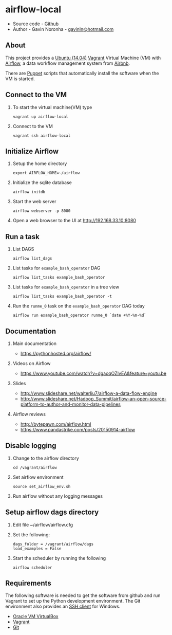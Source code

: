 # airflow-local

* Source code - [Github][10]
* Author - Gavin Noronha - <gavinln@hotmail.com>

[10]: https://github.com/gavinln/airflow-local.git

## About

This project provides a [Ubuntu (14.04)][20] [Vagrant][30] Virtual Machine (VM) with [Airflow][40], a data workflow management system from [Airbnb][50].

[20]: http://releases.ubuntu.com/14.04/
[30]: http://www.vagrantup.com/
[40]: https://github.com/airbnb/airflow
[50]: http://nerds.airbnb.com/airflow/

There are [Puppet][60] scripts that automatically install the software when the VM is started.

[60]: http://puppetlabs.com/

## Connect to the VM

1. To start the virtual machine(VM) type

    ```
    vagrant up airflow-local
    ```

2. Connect to the VM

    ```
    vagrant ssh airflow-local
    ```

## Initialize Airflow

1. Setup the home directory

    ```
    export AIRFLOW_HOME=~/airflow
    ```

2. Initialize the sqlite database

    ```
    airflow initdb
    ```

3. Start the web server

    ```
    airflow webserver -p 8080
    ```

4. Open a web browser to the UI at http://192.168.33.10:8080

## Run a task

1. List DAGS

    ```
    airflow list_dags
    ```

2. List tasks for `example_bash_operator` DAG

    ```
    airflow list_tasks example_bash_operator
    ```

3. List tasks for `example_bash_operator` in a tree view

    ```
    airflow list_tasks example_bash_operator -t
    ```

4. Run the `runme_0` task on the `example_bash_operator` DAG today

    ```
    airflow run example_bash_operator runme_0 `date +%Y-%m-%d`
    ```

## Documentation

1. Main documentation

    * https://pythonhosted.org/airflow/

2. Videos on Airflow

    * https://www.youtube.com/watch?v=dgaoqOZlvEA&feature=youtu.be

2. Slides

    * http://www.slideshare.net/walterliu7/airflow-a-data-flow-engine
    * http://www.slideshare.net/Hadoop_Summit/airflow-an-open-source-platform-to-author-and-monitor-data-pipelines

4. Airflow reviews

    * http://bytepawn.com/airflow.html
    * https://www.pandastrike.com/posts/20150914-airflow

## Disable logging

1. Change to the airflow directory

    ```
    cd /vagrant/airflow
    ```

2. Set airflow environment

    ```
    source set_airflow_env.sh
    ```

3. Run airflow without any logging messages

## Setup airflow dags directory

1. Edit file ~/airflow/airflow.cfg

2. Set the following:

    ```
    dags_folder = /vagrant/airflow/dags
    load_examples = False
    ```

3. Start the scheduler by running the following

    ```
    airflow scheduler
    ```

## Requirements

The following software is needed to get the software from github and run
Vagrant to set up the Python development environment. The Git environment
also provides an [SSH  client][200] for Windows.

* [Oracle VM VirtualBox][210]
* [Vagrant][220]
* [Git][230]

[200]: http://en.wikipedia.org/wiki/Secure_Shell
[210]: https://www.virtualbox.org/
[220]: http://vagrantup.com/
[230]: http://git-scm.com/
